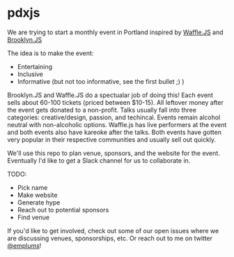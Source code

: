 # pdxjs

We are trying to start a monthly event in Portland inspired by <a href="http://wafflejs.com/">Waffle.JS</a> and <a href="http://brooklynjs.com/">Brooklyn.JS</a>

The idea is to make the event:
- Entertaining
- Inclusive
- Informative (but not too informative, see the first bullet ;) )

Brooklyn.JS and Waffle.JS do a spectualar job of doing this! Each event sells about 60-100 tickets (priced between $10-15). All leftover money after the event gets donated to a non-profit. Talks usually fall into three categories: creative/design, passion, and techincal. Events remain alcohol neutral with non-alcoholic options. Waffle.js has live performers at the event and both events also have kareoke after the talks. Both events have gotten very popular in their respective communities and usually sell out quickly.


We'll use this repo to plan venue, sponsors, and the website for the event. Eventually I'd like to get a Slack channel for us to collaborate in.

TODO:
- Pick name
- Make website
- Generate hype
- Reach out to potential sponsors
- Find venue

If you'd like to get involved, check out some of our open issues where we are discussing venues, sponsorships, etc. Or reach out to me on twitter <a href="www.twitter.com/emplums">@emplums</a>!
